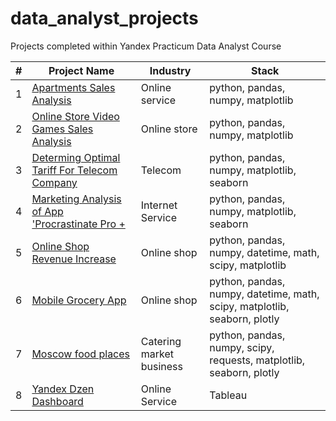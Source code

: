 # data_analyst_projects
Projects completed within Yandex Practicum Data Analyst Course

| #  | Project Name | Industry  | Stack |
| ------------- | ------------- | ------------- | ------------- |
| 1  | [Apartments Sales Analysis](projects_rus/1_apartments_sales_analysis/apartments_sales_analysis.ipynb)  | Online service | python, pandas, numpy, matplotlib |
| 2  | [Online Store Video Games Sales Analysis](projects_rus/2_video_games_online_store_sales/video_games_online_store_sales.ipynb) | Online store | python, pandas, numpy, matplotlib |
| 3  | [Determing Optimal Tariff For Telecom Company](projects_rus/3_determing_optimal_tariff_for_telecom_company/statistical_data_analysis.ipynb) | Telecom | python, pandas, numpy, matplotlib, seaborn |
| 4  | [Marketing Analysis of App 'Procrastinate Pro +](projects_rus/4_marketing_analysis_of_app/business_metric_analysis.ipynb) | Internet Service | python, pandas, numpy, matplotlib, seaborn |
| 5  | [Online Shop Revenue Increase](projects_rus/5_online_shop_revenue_increase/decision_making.ipynb) | Online shop | python, pandas, numpy, datetime, math, scipy, matplotlib |
| 6  | [Mobile Grocery App](projects_rus/6_mobile_grocery_app/mobile_grocery_app.ipynb) | Online shop | python, pandas, numpy, datetime, math, scipy, matplotlib, seaborn, plotly |
| 7  | [Moscow food places](projects_rus/7_moscow_food_places/moscow_food_places.ipynb) | Catering market business | python, pandas, numpy, scipy, requests, matplotlib, seaborn, plotly |
| 8  | [Yandex Dzen Dashboard](projects_rus/8_yandex_dzen_dashboard/README.md) | Online Service | Tableau |
